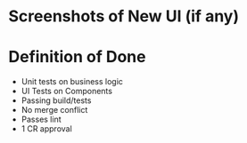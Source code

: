 # Screenshots of New UI (if any)

# Definition of Done
- Unit tests on business logic
- UI Tests on Components
- Passing build/tests
- No merge conflict
- Passes lint
- 1 CR approval

